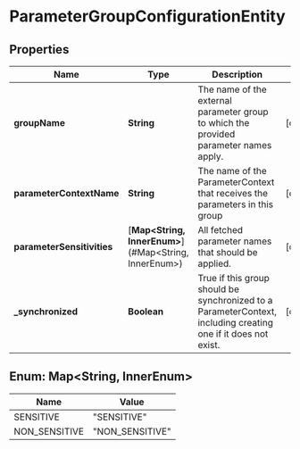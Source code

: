 
# ParameterGroupConfigurationEntity

## Properties
Name | Type | Description | Notes
------------ | ------------- | ------------- | -------------
**groupName** | **String** | The name of the external parameter group to which the provided parameter names apply. |  [optional]
**parameterContextName** | **String** | The name of the ParameterContext that receives the parameters in this group |  [optional]
**parameterSensitivities** | [**Map&lt;String, InnerEnum&gt;**](#Map&lt;String, InnerEnum&gt;) | All fetched parameter names that should be applied. |  [optional]
**_synchronized** | **Boolean** | True if this group should be synchronized to a ParameterContext, including creating one if it does not exist. |  [optional]


<a name="Map<String, InnerEnum>"></a>
## Enum: Map&lt;String, InnerEnum&gt;
Name | Value
---- | -----
SENSITIVE | &quot;SENSITIVE&quot;
NON_SENSITIVE | &quot;NON_SENSITIVE&quot;



